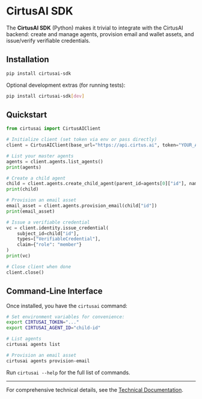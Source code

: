 # CirtusAI SDK

The **CirtusAI SDK** (Python) makes it trivial to integrate with the CirtusAI backend: create and manage agents, provision email and wallet assets, and issue/verify verifiable credentials.

## Installation

```bash
pip install cirtusai-sdk
```

Optional development extras (for running tests):

```bash
pip install cirtusai-sdk[dev]
```

## Quickstart

```python
from cirtusai import CirtusAIClient

# Initialize client (set token via env or pass directly)
client = CirtusAIClient(base_url="https://api.cirtus.ai", token="YOUR_ACCESS_TOKEN")

# List your master agents
agents = client.agents.list_agents()
print(agents)

# Create a child agent
child = client.agents.create_child_agent(parent_id=agents[0]["id"], name="MyChild")
print(child)

# Provision an email asset
email_asset = client.agents.provision_email(child["id"])
print(email_asset)

# Issue a verifiable credential
vc = client.identity.issue_credential(
    subject_id=child["id"],
    types=["VerifiableCredential"],
    claim={"role": "member"}
)
print(vc)

# Close client when done
client.close()
```

## Command-Line Interface

Once installed, you have the `cirtusai` command:

```bash
# Set environment variables for convenience:
export CIRTUSAI_TOKEN="..."
export CIRTUSAI_AGENT_ID="child-id"

# List agents
cirtusai agents list

# Provision an email asset
cirtusai agents provision-email
```

Run `cirtusai --help` for the full list of commands.

---

For comprehensive technical details, see the [Technical Documentation](docs/TECHNICAL_DOCUMENTATION.md).

